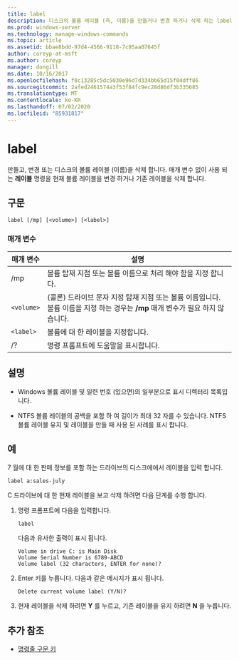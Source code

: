 ```yaml
---
title: label
description: 디스크의 볼륨 레이블 (즉, 이름)을 만들거나 변경 하거나 삭제 하는 label 명령에 대 한 참조 문서입니다.
ms.prod: windows-server
ms.technology: manage-windows-commands
ms.topic: article
ms.assetid: bbae8bdd-97d4-4566-9118-7c95aa07645f
author: coreyp-at-msft
ms.author: coreyp
manager: dongill
ms.date: 10/16/2017
ms.openlocfilehash: f8c13285c5dc5030e96d7d334bb65d15f04dff86
ms.sourcegitcommit: 2afed2461574a3f53f84fc9ec28d86df3b335685
ms.translationtype: MT
ms.contentlocale: ko-KR
ms.lasthandoff: 07/02/2020
ms.locfileid: "85931817"
---
```

# <a name="label"></a>label

만들고, 변경 또는 디스크의 볼륨 레이블 (이름)을 삭제 합니다. 매개 변수 없이 사용 되는 **레이블** 명령을 현재 볼륨 레이블을 변경 하거나 기존 레이블을 삭제 합니다.

## <a name="syntax"></a>구문

```
label [/mp] [<volume>] [<label>]
```

### <a name="parameters"></a>매개 변수

| 매개 변수 | 설명 |
| --------- | ----------- |
| /mp | 볼륨 탑재 지점 또는 볼륨 이름으로 처리 해야 함을 지정 합니다. |
| `<volume>` | (콜론) 드라이브 문자 지정 탑재 지점 또는 볼륨 이름입니다. 볼륨 이름을 지정 하는 경우는 **/mp** 매개 변수가 필요 하지 않습니다. |
| `<label>` | 볼륨에 대 한 레이블을 지정합니다. |
| /? | 명령 프롬프트에 도움말을 표시합니다. |

## <a name="remarks"></a>설명

- Windows 볼륨 레이블 및 일련 번호 (있으면)의 일부분으로 표시 디렉터리 목록입니다.

- NTFS 볼륨 레이블의 공백을 포함 하 여 길이가 최대 32 자를 수 있습니다. NTFS 볼륨 레이블 유지 및 레이블을 만들 때 사용 된 사례를 표시 합니다.

## <a name="examples"></a>예

7 월에 대 한 판매 정보를 포함 하는 드라이브의 디스크에에서 레이블을 입력 합니다.

```
label a:sales-july
```

C 드라이브에 대 한 현재 레이블을 보고 삭제 하려면 다음 단계를 수행 합니다.

1. 명령 프롬프트에 다음을 입력합니다.

   ```
   label
   ```

   다음과 유사한 출력이 표시 됩니다.

   ```
   Volume in drive C: is Main Disk
   Volume Serial Number is 6789-ABCD
   Volume label (32 characters, ENTER for none)?
   ```

2. Enter 키를 누릅니다. 다음과 같은 메시지가 표시 됩니다.

   ```
   Delete current volume label (Y/N)?
   ```

3. 현재 레이블을 삭제 하려면 **Y** 를 누르고, 기존 레이블을 유지 하려면 **N** 을 누릅니다.

## <a name="additional-references"></a>추가 참조

- [명령줄 구문 키](command-line-syntax-key.md)